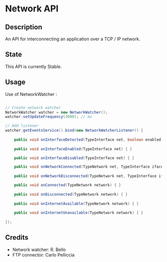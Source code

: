 # Network API

## Description

An API for interconnecting an application over a TCP / IP network.

## State

This API is currently Stable.

## Usage

Use of NetworkWatcher :

```java

// Create network watcher
NetworkWatcher watcher = new NetworkWatcher();
watcher.setUpdateFrequency(3000); // ms

// Add listener
watcher.getEventsService().bind(new NetworkWatcherListener() {
	
	public void onInterfaceDetected(TypeInterface net, boolean enabled) {}
	
	public void onInterfaceEnabled(TypeInterface net) { }

	public void onInterfaceDisabled(TypeInterface net) { }

	public void onNetworkConnected(TypeNetwork net, TypeInterface iface, InetAddress addr) { }
	
	public void onNetworkDisconnected(TypeNetwork net, TypeInterface iface, InetAddress addr) { }

	public void onConnected(TypeNetwork network) { }
	
	public void onDisconnected(TypeNetwork network) { }
	
	public void onInternetAvailable(TypeNetwork network) { }
	
	public void onInternetUnavailable(TypeNetwork network) { }
	
});


```

## Credits

- Network watcher: R. Bello
- FTP connector: Carlo Pelliccia